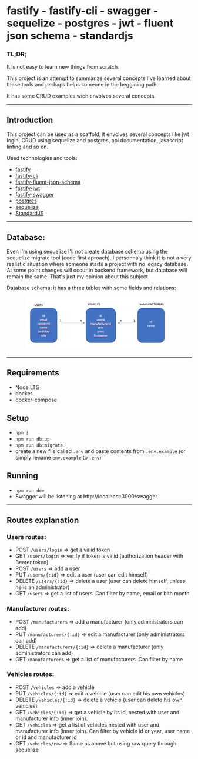 # fastify - fastify-cli - swagger - sequelize - postgres - jwt - fluent json schema - standardjs

### TL;DR;
It is not easy to learn new things from scratch. 

This project is an attempt to summarize several concepts I´ve learned about these tools and perhaps helps someone in the beggining path.

It has some CRUD examples wich envolves several concepts.

---

## Introduction

This project can be used as a scaffold, it envolves several concepts like jwt login, CRUD using sequelize and postgres, api documentation, javascript linting and so on.


Used technologies and tools:

- [fastify](https://www.fastify.io/)
- [fastify-cli](https://github.com/fastify/fastify-cli)
- [fastify-fluent-json-schema](https://github.com/fastify/fluent-json-schema)
- [fastify-jwt](https://github.com/fastify/fastify-jwt)
- [fastify-swagger](https://github.com/fastify/fastify-swagger)
- [postgres](https://www.postgresql.org/)
- [sequelize](https://sequelize.org/master)
- [StandardJS](https://marketplace.visualstudio.com/items?itemName=standard.vscode-standard)

--- 
## Database:

Even I'm using sequelize I'll not create database schema using the sequelize migrate tool (code first aproach). I personnaly think it is not a very realistic situation where someone starts a project with no legacy database. At some point changes will occur in backend framework, but database will remain the same. That's just my opinion about this subject.

Database schema: it has a three tables with some fields and relations:

<img src="README_assets/database.png" style="width: 80%; margin-left: auto; margin-right: auto; display: block;" />

---
## Requirements

- Node LTS
- docker
- docker-compose

## Setup

- `npm i`
- `npm run db:up`
- `npm run db:migrate`
- create a new file called `.env` and paste contents from `.env.example` (or simply rename `env.example` to `.env`)

## Running

- `npm run dev`
- Swagger will be listening at http://localhost:3000/swagger

---
## Routes explanation

### Users routes:
 - POST `/users/login` => get a valid token
 - GET `/users/login` => verify if token is valid (authorization header with Bearer token)
 - POST `/users` => add a user
 - PUT `/users/{:id}` => edit a user (user can edit himself)
 - DELETE `/users/{:id}` => delete a user (user can delete himself, unless he is an administrator)
 - GET `/users` => get a list of users. Can filter by name, email or bith month

 ### Manufacturer routes:
 - POST `/manufacturers` => add a manufacturer (only administrators can add)
 - PUT `/manufacturers/{:id}` => edit a manufacturer (only administrators can add)
 - DELETE `/manufacturers/{:id}` => delete a manufacturer (only administrators can add)
 - GET `/manufacturers` => get a list of manufacturers. Can filter by name

 ### Vehicles routes:
 - POST `/vehicles` => add a vehicle
 - PUT `/vehicles/{:id}` => edit a vehicle (user can edit his own vehicles)
 - DELETE `/vehicles/{:id}` => delete a vehicle (user can delete his own vehicles)
 - GET `/vehicles/{:id}` => get a vehicle by its id, nested with user and manufacturer info (inner join).
 - GET `/vehicles` => get a list of vehicles nested with user and manufacturer info (inner join). Can filter by vehicle id or year, user name or id and manufacturer id
 - GET `/vehicles/raw` => Same as above but using raw query through sequelize
